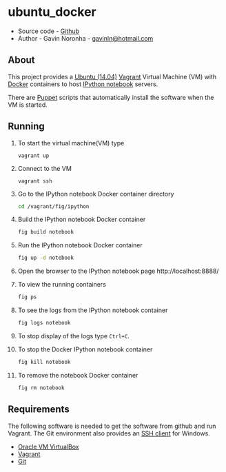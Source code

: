 ubuntu_docker
=============

* Source code - [Github][1]
* Author - Gavin Noronha - <gavinln@hotmail.com>

[1]: https://github.com/gavinln/ubuntu_docker.git

About
-----

This project provides a [Ubuntu (14.04)][2] [Vagrant][3] Virtual Machine (VM)
with [Docker][4] containers to host [IPython notebook][5] servers.

[2]: http://releases.ubuntu.com/14.04/
[3]: http://www.vagrantup.com/
[4]: https://www.docker.com/
[5]: http://ipython.org/notebook.html

There are [Puppet][6] scripts that automatically install the software when the VM is started.

[6]: http://puppetlabs.com/

Running
-------

1. To start the virtual machine(VM) type

    ```
    vagrant up
    ```

2. Connect to the VM

    ```
    vagrant ssh
    ```

3. Go to the IPython notebook Docker container directory

    ```bash
    cd /vagrant/fig/ipython
    ```

4. Build the IPython notebook Docker container

    ```bash
    fig build notebook
    ```

5. Run the IPython notebook Docker container

    ```bash
    fig up -d notebook
    ```

6. Open the browser to the IPython notebook page
http://localhost:8888/

7. To view the running containers

    ```bash
    fig ps
    ```

8. To see the logs from the IPython notebook container

    ```bash
    fig logs notebook
    ```

9. To stop display of the logs type `Ctrl+C`.

10. To stop the Docker IPython notebook container

    ```bash
    fig kill notebook
    ```
11. To remove the notebook Docker container

    ```bash
    fig rm notebook
    ```

Requirements
------------

The following software is needed to get the software from github and run
Vagrant. The Git environment also provides an [SSH client][7] for Windows.

* [Oracle VM VirtualBox][8]
* [Vagrant][9]
* [Git][10]

[7]: http://en.wikipedia.org/wiki/Secure_Shell
[8]: https://www.virtualbox.org/
[9]: http://vagrantup.com/
[10]: http://git-scm.com/

